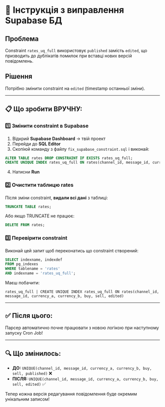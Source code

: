 # 🔧 Інструкція з виправлення Supabase БД

## Проблема
Constraint `rates_uq_full` використовує `published` замість `edited`, що призводить до дублікатів помилок при вставці нових версій повідомлень.

## Рішення
Потрібно змінити constraint на `edited` (timestamp останньої зміни).

---

## 📋 Що зробити ВРУЧНУ:

### 1️⃣ Змінити constraint в Supabase
1. Відкрий **Supabase Dashboard** → твій проект
2. Перейди до **SQL Editor**
3. Скопіюй команду з файлу `fix_supabase_constraint.sql` і виконай:

```sql
ALTER TABLE rates DROP CONSTRAINT IF EXISTS rates_uq_full;
CREATE UNIQUE INDEX rates_uq_full ON rates(channel_id, message_id, currency_a, currency_b, buy, sell, edited);
```

4. Натисни **Run**

### 2️⃣ Очистити таблицю rates
Після зміни constraint, **видали всі дані** з таблиці:

```sql
TRUNCATE TABLE rates;
```

Або якщо TRUNCATE не працює:

```sql
DELETE FROM rates;
```

### 3️⃣ Перевірити constraint
Виконай цей запит щоб переконатись що constraint створений:

```sql
SELECT indexname, indexdef 
FROM pg_indexes 
WHERE tablename = 'rates' 
AND indexname = 'rates_uq_full';
```

Маєш побачити:
```
rates_uq_full | CREATE UNIQUE INDEX rates_uq_full ON rates(channel_id, message_id, currency_a, currency_b, buy, sell, edited)
```

---

## ✅ Після цього:
Парсер автоматично почне працювати з новою логікою при наступному запуску Cron Job!

---

## 🔍 Що змінилось:
- **ДО:** `UNIQUE(channel_id, message_id, currency_a, currency_b, buy, sell, published)` ❌
- **ПІСЛЯ:** `UNIQUE(channel_id, message_id, currency_a, currency_b, buy, sell, edited)` ✅

Тепер кожна версія редагування повідомлення буде окремим унікальним записом!

